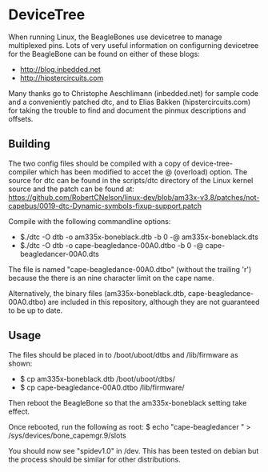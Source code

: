 DeviceTree
==========

When running Linux, the BeagleBones use devicetree to manage multiplexed pins.
Lots of very useful information on configurning devicetree for the BeagleBone
can be found on either of these blogs:
- http://blog.inbedded.net
- http://hipstercircuits.com

Many thanks go to Christophe Aeschlimann (inbedded.net) for sample code and a 
conveniently patched dtc, and to Elias Bakken (hipstercircuits.com) for taking
the trouble to find and document the pinmux descriptions and offsets.

Building
--------
The two config files should be compiled with a copy of device-tree-compiler
which has been modified to accet the @ (overload) option.  The source for dtc
can be found in the scripts/dtc directory of the Linux kernel source and the
patch can be found at:
https://github.com/RobertCNelson/linux-dev/blob/am33x-v3.8/patches/not-capebus/0019-dtc-Dynamic-symbols-fixup-support.patch

Compile with the following commandline options:
- $./dtc -O dtb -o am335x-boneblack.dtb -b 0 -@ am335x-boneblack.dts
- $./dtc -O dtb -o cape-beagledance-00A0.dtbo -b 0 -@ cape-beagledancer-00A0.dts

The file is named "cape-beagledance-00A0.dtbo" (without the trailing 'r') 
because the there is an nine character limit on the cape name.

Alternatively, the binary files (am335x-boneblack.dtb, cape-beagledance-00A0.dtbo)
are included in this repository, although they are not guaranteed to be up to
date.

Usage
-----
The files should be placed in to /boot/uboot/dtbs and /lib/firmware as shown:
- $ cp am335x-boneblack.dtb /boot/uboot/dtbs/
- $ cp cape-beagledance-00A0.dtbo /lib/firmware/

Then reboot the BeagleBone so that the am335x-boneblack setting take effect.

Once rebooted, run the following as root:
 $ echo "cape-beagledancer " > /sys/devices/bone_capemgr.9/slots

You should now see "spidev1.0" in /dev.  This has been tested on debian but the
process should be similar for other distributions.
